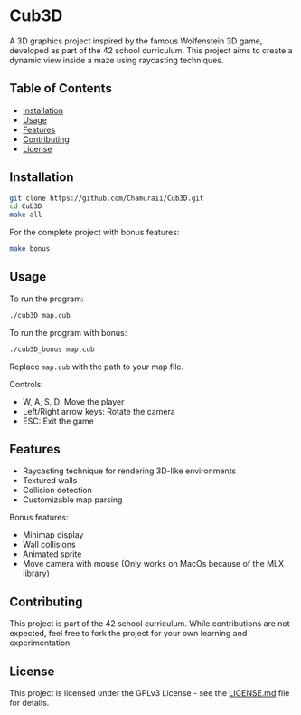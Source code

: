 # Cub3D

A 3D graphics project inspired by the famous Wolfenstein 3D game, developed as part of the 42 school curriculum. This project aims to create a dynamic view inside a maze using raycasting techniques.

## Table of Contents
- [Installation](#installation)
- [Usage](#usage)
- [Features](#features)
- [Contributing](#contributing)
- [License](#license)

## Installation

```bash
git clone https://github.com/Chamuraii/Cub3D.git
cd Cub3D
make all
```

For the complete project with bonus features:

```bash
make bonus
```

## Usage

To run the program:

```bash
./cub3D map.cub
```
To run the program with bonus:

```bash
./cub3D_bonus map.cub
```

Replace `map.cub` with the path to your map file.

Controls:
- W, A, S, D: Move the player
- Left/Right arrow keys: Rotate the camera
- ESC: Exit the game

## Features

- Raycasting technique for rendering 3D-like environments
- Textured walls
- Collision detection
- Customizable map parsing

Bonus features:
- Minimap display
- Wall collisions
- Animated sprite
- Move camera with mouse (Only works on MacOs because of the MLX library)

## Contributing

This project is part of the 42 school curriculum. While contributions are not expected, feel free to fork the project for your own learning and experimentation.

## License

This project is licensed under the GPLv3 License - see the [LICENSE.md](LICENSE.md) file for details.

